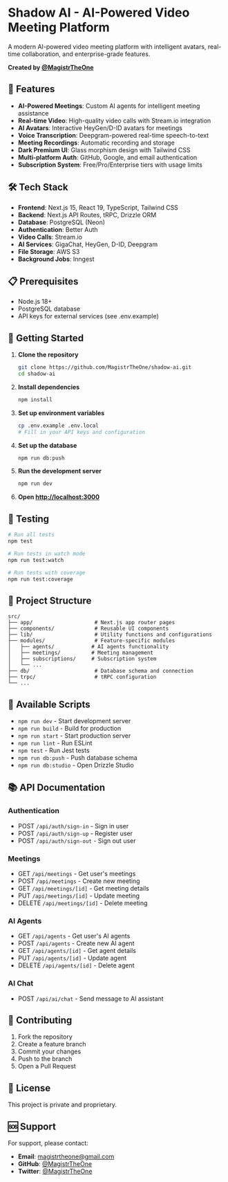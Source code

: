 # Shadow AI - AI-Powered Video Meeting Platform

A modern AI-powered video meeting platform with intelligent avatars, real-time collaboration, and enterprise-grade features.

**Created by [@MagistrTheOne](https://github.com/MagistrTheOne)**

## 🚀 Features

- **AI-Powered Meetings**: Custom AI agents for intelligent meeting assistance
- **Real-time Video**: High-quality video calls with Stream.io integration
- **AI Avatars**: Interactive HeyGen/D-ID avatars for meetings
- **Voice Transcription**: Deepgram-powered real-time speech-to-text
- **Meeting Recordings**: Automatic recording and storage
- **Dark Premium UI**: Glass morphism design with Tailwind CSS
- **Multi-platform Auth**: GitHub, Google, and email authentication
- **Subscription System**: Free/Pro/Enterprise tiers with usage limits

## 🛠️ Tech Stack

- **Frontend**: Next.js 15, React 19, TypeScript, Tailwind CSS
- **Backend**: Next.js API Routes, tRPC, Drizzle ORM
- **Database**: PostgreSQL (Neon)
- **Authentication**: Better Auth
- **Video Calls**: Stream.io
- **AI Services**: GigaChat, HeyGen, D-ID, Deepgram
- **File Storage**: AWS S3
- **Background Jobs**: Inngest

## 📋 Prerequisites

- Node.js 18+
- PostgreSQL database
- API keys for external services (see .env.example)

## 🚀 Getting Started

1. **Clone the repository**
   ```bash
   git clone https://github.com/MagistrTheOne/shadow-ai.git
   cd shadow-ai
   ```

2. **Install dependencies**
   ```bash
   npm install
   ```

3. **Set up environment variables**
   ```bash
   cp .env.example .env.local
   # Fill in your API keys and configuration
   ```

4. **Set up the database**
   ```bash
   npm run db:push
   ```

5. **Run the development server**
   ```bash
   npm run dev
   ```

6. **Open [http://localhost:3000](http://localhost:3000)**

## 🧪 Testing

```bash
# Run all tests
npm test

# Run tests in watch mode
npm run test:watch

# Run tests with coverage
npm run test:coverage
```

## 📁 Project Structure

```
src/
├── app/                    # Next.js app router pages
├── components/             # Reusable UI components
├── lib/                    # Utility functions and configurations
├── modules/                # Feature-specific modules
│   ├── agents/            # AI agents functionality
│   ├── meetings/          # Meeting management
│   ├── subscriptions/     # Subscription system
│   └── ...
├── db/                     # Database schema and connection
├── trpc/                   # tRPC configuration
└── ...
```

## 🔧 Available Scripts

- `npm run dev` - Start development server
- `npm run build` - Build for production
- `npm run start` - Start production server
- `npm run lint` - Run ESLint
- `npm test` - Run Jest tests
- `npm run db:push` - Push database schema
- `npm run db:studio` - Open Drizzle Studio

## 📚 API Documentation

### Authentication
- POST `/api/auth/sign-in` - Sign in user
- POST `/api/auth/sign-up` - Register user
- POST `/api/auth/sign-out` - Sign out user

### Meetings
- GET `/api/meetings` - Get user's meetings
- POST `/api/meetings` - Create new meeting
- GET `/api/meetings/[id]` - Get meeting details
- PUT `/api/meetings/[id]` - Update meeting
- DELETE `/api/meetings/[id]` - Delete meeting

### AI Agents
- GET `/api/agents` - Get user's AI agents
- POST `/api/agents` - Create new AI agent
- GET `/api/agents/[id]` - Get agent details
- PUT `/api/agents/[id]` - Update agent
- DELETE `/api/agents/[id]` - Delete agent

### AI Chat
- POST `/api/ai/chat` - Send message to AI assistant

## 🤝 Contributing

1. Fork the repository
2. Create a feature branch
3. Commit your changes
4. Push to the branch
5. Open a Pull Request

## 📄 License

This project is private and proprietary.

## 🆘 Support

For support, please contact:
- **Email**: magistrtheone@gmail.com
- **GitHub**: [@MagistrTheOne](https://github.com/MagistrTheOne)
- **Twitter**: [@MagistrTheOne](https://twitter.com/MagistrTheOne)